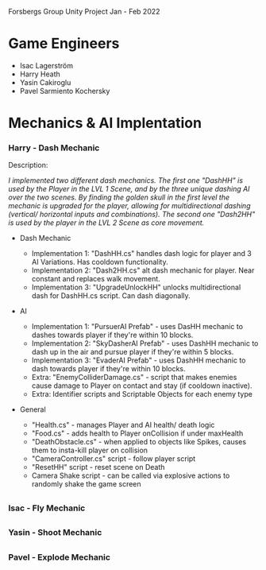 Forsbergs Group Unity Project Jan - Feb 2022


# Game Engineers

- Isac Lagerström
- Harry Heath
- Yasin Cakiroglu
- Pavel Sarmiento Kochersky

# Mechanics & AI Implentation
### Harry - Dash Mechanic

Description: 

*I implemented two different dash mechanics.*
*The first one "DashHH" is used by the Player in the LVL 1 Scene, and by the three unique dashing AI over the two scenes. By finding the golden skull in the first level the mechanic is upgraded for the player, allowing for multidirectional dashing (vertical/ horizontal inputs and combinations).*
*The second one "Dash2HH" is used by the player in the LVL 2 Scene as core movement.*


- Dash Mechanic
  - Implementation 1: "DashHH.cs" handles dash logic for player and 3 AI Variations. Has cooldown functionality.
  - Implementation 2: "Dash2HH.cs" alt dash mechanic for player. Near constant and replaces walk movement.
  - Implementation 3: "UpgradeUnlockHH" unlocks multidirectional dash for DashHH.cs script. Can dash diagonally.

- AI
  - Implementation 1: "PursuerAI Prefab" - uses DasHH mechanic to dashes towards player if they're within 10 blocks.
  - Implementation 2: "SkyDasherAI Prefab" - uses DashHH mechanic to dash up in the air and pursue player if they're within 5 blocks.
  - Implementation 3: "EvaderAI Prefab" - uses DashHH mechanic to dash towards player if they're within 10 blocks.
  - Extra: "EnemyColliderDamage.cs" - script that makes enemies cause damage to Player on contact and stay (if cooldown inactive).
  - Extra: Identifier scripts and Scriptable Objects for each enemy type


- General
  - "Health.cs" - manages Player and AI health/ death logic
  - "Food.cs" - adds health to Player onCollision if under maxHealth 
  - "DeathObstacle.cs" - when applied to objects like Spikes, causes them to insta-kill player on collision
  - "CameraController.cs" script - follow player script
  - "ResetHH" script - reset scene on Death
  - Camera Shake script - can be called via explosive actions to randomly shake the game screen
##
### Isac - Fly Mechanic
##
### Yasin - Shoot Mechanic
##
### Pavel - Explode Mechanic
